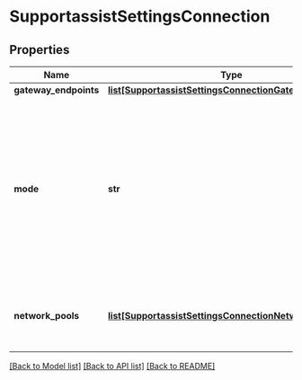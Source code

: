 # SupportassistSettingsConnection

## Properties
Name | Type | Description | Notes
------------ | ------------- | ------------- | -------------
**gateway_endpoints** | [**list[SupportassistSettingsConnectionGatewayEndpoint]**](SupportassistSettingsConnectionGatewayEndpoint.md) |  | [optional] 
**mode** | **str** | Connection mode for Dell Technologies connectivity services. Use &#39;direct&#39; for direct connectivity and &#39;gateway&#39; for connecting through secure connect gateway. | [optional] 
**network_pools** | [**list[SupportassistSettingsConnectionNetworkPool]**](SupportassistSettingsConnectionNetworkPool.md) | Network pools for use by Dell Technologies connectivity services. | 

[[Back to Model list]](../README.md#documentation-for-models) [[Back to API list]](../README.md#documentation-for-api-endpoints) [[Back to README]](../README.md)


